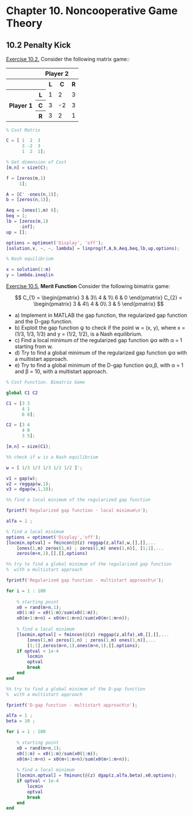 # Chapter 10. Noncooperative Game Theory 

## 10.2 Penalty Kick
[Exercise 10.2.](https://github.com/MarshaGomez/Optimization-Matlab-Exams/blob/master/Practice/Chapter%2010/Exercise_10_2.mlx) Consider the following matrix game::

<table>
  <tr>
    <th> </th>
    <th colspan="4">Player 2</th>
  </tr>
  <tr>
    <th> </th>
    <th> </th>
    <th>L</th>
    <th>C</th>
    <th>R</th>
  </tr>
  <tr>
    <th rowspan="4">Player 1</th>
  </tr>
   <tr>
    <th>L</th>
    <td>1</td>
    <td>2</td>
    <td>3</td>
  </tr>
   <tr>
    <th>C</th>
    <td>3</td>
    <td>-2</td>
    <td>3</td>
  </tr>
   <tr>
    <th>R</th>
    <td>3</td>
    <td>2</td>
    <td>1</td>
  </tr>
</table>



````matlab
% Cost Matrix

C = [ 1  2  3
      3 -2  3
      1  2  1];

% Get dimension of Cost
[m,n] = size(C);

f = [zeros(m,1)
     1];

A = [C' -ones(n,1)];
b = [zeros(n,1)];

Aeq = [ones(1,m) 0];
beq = 1;
lb = [zeros(m,1) 
     -inf];
up = [];

options = optimset('Display', 'off');
[solution,v, ~, ~, lambda] = linprog(f,A,b,Aeq,beq,lb,up,options);

% Nash equilibrium

x = solution(1:m)
y = lambda.ineqlin
````

[Exercise 10.5.](https://github.com/MarshaGomez/Optimization-Matlab-Exams/blob/master/Practice/Chapter%2010/Exercise_10_5.mlx) **Merit Function** Consider the following bimatrix game:


$$ C_{1} = \begin{pmatrix}
3 & 3\\ 
4 & 1\\ 
6 & 0
\end{pmatrix}   C_{2} = \begin{pmatrix}
3 & 4\\ 
4 & 0\\ 
3 & 5
\end{pmatrix} $$

* a) Implement in MATLAB the gap function, the regularized gap function and the D-gap function.
* b) Exploit the gap function ψ to check if the point w = (x, y), where x = (1/3, 1/3, 1/3) and y = (1/2, 1/2), is a Nash equilibrium.
* c) Find a local minimum of the regularized gap function ψα with α = 1 starting from w.
* d) Try to find a global minimum of the regularized gap function ψα with a multistart approach.
* e) Try to find a global minimum of the D-gap function ψα,β, with α = 1 and β = 10, with a multistart approach.


````matlab
% Cost Function. Bimatrix Game

global C1 C2

C1 = [3 3
      4 1
      6 0];

C2 = [3 4
      4 0
      3 5];

[m,n] = size(C1);

%% check if w is a Nash equilibrium

w = [ 1/3 1/3 1/3 1/2 1/2 ]';

v1 = gap(w);
v2 = reggap(w,1);
v3 = dgap(w,1,10);

%% find a local minimum of the regularized gap function

fprintf('Regularized gap function - local minimum\n');

alfa = 1 ;

% find a local minimum
options = optimset('Display','off');
[locmin,optval] = fmincon(@(z) reggap(z,alfa),w,[],[],...
    [ones(1,m) zeros(1,n) ; zeros(1,m) ones(1,n)], [1;1],...
    zeros(m+n,1),[],[],options)

%% try to find a global minimum of the regularized gap function
%  with a multistart approach

fprintf('Regularized gap function - multistart approach\n');

for i = 1 : 100
    
    % starting point
    x0 = rand(m+n,1);
    x0(1:m) = x0(1:m)/sum(x0(1:m));
    x0(m+1:m+n) = x0(m+1:m+n)/sum(x0(m+1:m+n));
    
    % find a local minimum
    [locmin,optval] = fmincon(@(z) reggap(z,alfa),x0,[],[],...
        [ones(1,m) zeros(1,n) ; zeros(1,m) ones(1,n)],...
        [1;1],zeros(m+n,1),ones(m+n,1),[],options);
    if optval < 1e-4
        locmin
        optval
        break
    end
end

%% try to find a global minimum of the D-gap function
%  with a multistart approach

fprintf('D-gap function - multistart approach\n');

alfa = 1 ;
beta = 10 ;

for i = 1 : 100
    
    % starting point
    x0 = rand(m+n,1);
    x0(1:m) = x0(1:m)/sum(x0(1:m));
    x0(m+1:m+n) = x0(m+1:m+n)/sum(x0(m+1:m+n));
    
    % find a local minimum
    [locmin,optval] = fminunc(@(z) dgap(z,alfa,beta),x0,options);
    if optval < 1e-4
        locmin
        optval
        break
    end
end
````
